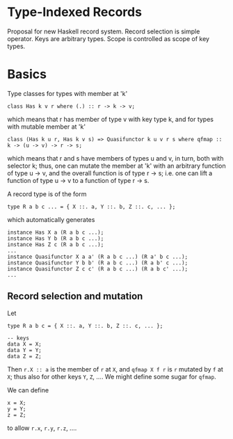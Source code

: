 # Type-Indexed Records


Proposal for new Haskell record system. Record selection is simple operator. Keys are arbitrary types. Scope is controlled as scope of key types.

# Basics


Type classes for types with member at 'k'

```wiki
class Has k v r where (.) :: r -> k -> v;
```


which means that r has member of type v with key type k, and for types with mutable member at 'k'

```wiki
class (Has k u r, Has k v s) => Quasifunctor k u v r s where qfmap :: k -> (u -> v) -> r -> s;
```


which means that r and s have members of types u and v, in turn, both with selector k; thus, one can mutate the member at 'k' with an arbitrary function of type u -\> v, and the overall function is of type r -\> s; i.e. one can lift a function of type u -\> v to a function of type r -\> s.


A record type is of the form

```wiki
type R a b c ... = { X ::. a, Y ::. b, Z ::. c, ... };
```


which automatically generates

```wiki
instance Has X a (R a b c ...);
instance Has Y b (R a b c ...);
instance Has Z c (R a b c ...);
...
instance Quasifunctor X a a' (R a b c ...) (R a' b c ...);
instance Quasifunctor Y b b' (R a b c ...) (R a b' c ...);
instance Quasifunctor Z c c' (R a b c ...) (R a b c' ...);
...
```

## Record selection and mutation


Let

```wiki
type R a b c = { X ::. a, Y ::. b, Z ::. c, ... };

-- keys
data X = X;
data Y = Y;
data Z = Z;
```


Then `r.X :: a` is the member of `r` at `X`, and `qfmap X f r` is `r` mutated by `f` at `X`; thus also for other keys `Y`, `Z`, ....
We might define some sugar for `qfmap`.


We can define

```wiki
x = X;
y = Y;
z = Z;
```


to allow `r.x`, `r.y`, `r.z`, ....
